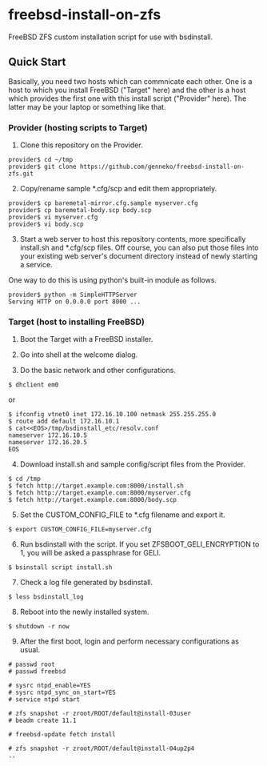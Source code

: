 # freebsd-install-on-zfs
FreeBSD ZFS custom installation script for use with bsdinstall.

## Quick Start
Basically, you need two hosts which can commnicate each other. One is a host to which you install FreeBSD ("Target" here) and the other is a host which provides the first one with this install script ("Provider" here). The latter may be your laptop or something like that.

### Provider (hosting scripts to Target)
1. Clone this repository on the Provider.
```
provider$ cd ~/tmp
provider$ git clone https://github.com/genneko/freebsd-install-on-zfs.git
```

2. Copy/rename sample \*.cfg/scp and edit them appropriately.
```
provider$ cp baremetal-mirror.cfg.sample myserver.cfg
provider$ cp baremetal-body.scp body.scp
provider$ vi myserver.cfg
provider$ vi body.scp
```

3. Start a web server to host this repository contents, more specifically install.sh and \*.cfg/scp files. Off course, you can also put those files into your existing web server's document directory instead of newly starting a service.

One way to do this is using python's built-in module as follows.
```
provider$ python -m SimpleHTTPServer
Serving HTTP on 0.0.0.0 port 8000 ...
```

### Target (host to installing FreeBSD)
1. Boot the Target with a FreeBSD installer.

2. Go into shell at the welcome dialog.

3. Do the basic network and other configurations.
```
$ dhclient em0
```
or
```
$ ifconfig vtnet0 inet 172.16.10.100 netmask 255.255.255.0
$ route add default 172.16.10.1
$ cat<<EOS>/tmp/bsdinstall_etc/resolv.conf
nameserver 172.16.10.5
nameserver 172.16.20.5
EOS
```

4. Download install.sh and sample config/script files from the Provider.
```
$ cd /tmp
$ fetch http://target.example.com:8000/install.sh
$ fetch http://target.example.com:8000/myserver.cfg
$ fetch http://target.example.com:8000/body.scp
```

5. Set the CUSTOM_CONFIG_FILE to \*.cfg filename and export it.
```
$ export CUSTOM_CONFIG_FILE=myserver.cfg
```

6. Run bsdinstall with the script.
If you set ZFSBOOT_GELI_ENCRYPTION to 1, you will be asked a passphrase for GELI.
```
$ bsinstall script install.sh
```

7. Check a log file generated by bsdinstall.
```
$ less bsdinstall_log
```

8. Reboot into the newly installed system.
```
$ shutdown -r now
```

9. After the first boot, login and perform necessary configurations as usual.
```
# passwd root
# passwd freebsd

# sysrc ntpd_enable=YES
# sysrc ntpd_sync_on_start=YES
# service ntpd start

# zfs snapshot -r zroot/ROOT/default@install-03user
# beadm create 11.1

# freebsd-update fetch install

# zfs snapshot -r zroot/ROOT/default@install-04up2p4
..
```

